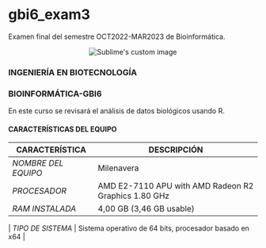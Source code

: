 # gbi6_exam3
Examen final del semestre OCT2022-MAR2023 de Bioinformática.
 <p align="center">
  <img src="https://univercimas.com/wp-content/uploads/2021/12/Logo-de-la-Universidad-Regional-Amazonica-ikiam.png?raw=true" alt="Sublime's custom image"/>
</p>


### INGENIERÍA EN BIOTECNOLOGÍA
### BIOINFORMÁTICA-GBI6
En este curso se revisará el análisis de datos biológicos usando R.
#### CARACTERÍSTICAS DEL EQUIPO

| CARACTERÍSTICA | DESCRIPCIÓN |
| ------------- | ------------- |
| *NOMBRE DEL EQUIPO* | Milenavera |
| *PROCESADOR*  | AMD E2-7110 APU with AMD Radeon R2 Graphics 1.80 GHz  |
| *RAM INSTALADA*  | 4,00 GB (3,46 GB usable) |

| *TIPO DE SISTEMA* | Sistema operativo de 64 bits, procesador basado en x64 |
